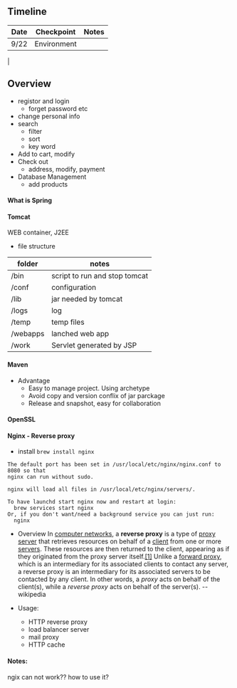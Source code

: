 ## Timeline

| Date | Checkpoint | Notes|
| ---- | ------| --- |
| 9/22| Environment|
|


## Overview
- registor and login 
	- forget password etc
- change personal info
- search
	- filter
	- sort
	- key word
- Add to cart, modify
- Check out
	- address, modify, payment
- Database Management
	- add products

#### What is Spring



#### Tomcat
WEB container, J2EE 
- file structure

|folder|notes|
|-------|-------|
|/bin|script to run and stop tomcat|
|/conf|configuration|
|/lib|jar needed by tomcat|
|/logs|log|
|/temp|temp files|
|/webapps|lanched web app|
|/work|Servlet generated by JSP|


#### Maven
- Advantage
	- Easy to manage project. Using archetype
	- Avoid copy and version conflix of jar parckage
	- Release and snapshot, easy for collaboration


#### OpenSSL

#### Nginx - Reverse proxy
- install
`brew install nginx`
```
The default port has been set in /usr/local/etc/nginx/nginx.conf to 8080 so that
nginx can run without sudo.

nginx will load all files in /usr/local/etc/nginx/servers/.

To have launchd start nginx now and restart at login:
  brew services start nginx
Or, if you don't want/need a background service you can just run:
  nginx
  ```
  
- Overview
In [computer networks](https://en.wikipedia.org/wiki/Computer_network "Computer network"), a **reverse proxy** is a type of [proxy server](https://en.wikipedia.org/wiki/Proxy_server "Proxy server") that retrieves resources on behalf of a [client](https://en.wikipedia.org/wiki/Client_(computing) "Client (computing)") from one or more [servers](https://en.wikipedia.org/wiki/Server_(computing) "Server (computing)"). These resources are then returned to the client, appearing as if they originated from the proxy server itself.[[1]](https://en.wikipedia.org/wiki/Reverse_proxy#cite_note-apache-forward-reverse-1) Unlike a [forward proxy](https://en.wikipedia.org/wiki/Forward_proxy "Forward proxy"), which is an intermediary for its associated clients to contact any server, a reverse proxy is an intermediary for its associated servers to be contacted by any client. In other words, a _proxy_ acts on behalf of the client(s), while a _reverse proxy_ acts on behalf of the server(s).
	-- wikipedia
	
- Usage:
	- HTTP reverse proxy
	- load balancer server
	- mail proxy
	- HTTP cache


#### Notes:
ngix can not work?? how to use it?

<!--stackedit_data:
eyJoaXN0b3J5IjpbMzYzMjMxMDY4LC0xOTA2NTA1ODQzLDIzNj
cyMTc1MywxNDk1Njk3OTY2LC0xNzMxMjY3NTkzLC0xOTEyOTMy
MDcyLDg0NTQ1NzQyMF19
-->